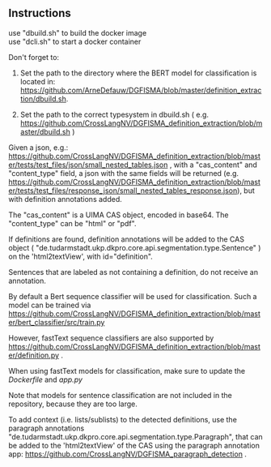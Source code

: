 Instructions
------------

use "dbuild.sh" to build the docker image <br />
use "dcli.sh" to start a docker container

Don't forget to:

1) Set the path to the directory where the BERT model for classification is located in: https://github.com/ArneDefauw/DGFISMA/blob/master/definition_extraction/dbuild.sh. 

2) Set the path to the correct typesystem in dbuild.sh ( e.g. https://github.com/CrossLangNV/DGFISMA_definition_extraction/blob/master/dbuild.sh )

Given a json, e.g.: https://github.com/CrossLangNV/DGFISMA_definition_extraction/blob/master/tests/test_files/json/small_nested_tables.json , with a "cas_content" and "content_type" field, a json with the same fields will be returned (e.g. https://github.com/CrossLangNV/DGFISMA_definition_extraction/blob/master/tests/test_files/response_json/small_nested_tables_response.json), but with definition annotations added. 

The "cas_content" is a UIMA CAS object, encoded in base64. The "content_type" can be "html" or "pdf". 

If definitions are found, definition annotations will be added to the CAS object ( "de.tudarmstadt.ukp.dkpro.core.api.segmentation.type.Sentence" ) on the 'html2textView', with id="definition".

Sentences that are labeled as not containing a definition, do not receive an annotation.

By default a Bert sequence classifier will be used for classification. Such a model can be trained via https://github.com/CrossLangNV/DGFISMA_definition_extraction/blob/master/bert_classifier/src/train.py

However, fastText sequence classifiers are also supported by https://github.com/CrossLangNV/DGFISMA_definition_extraction/blob/master/definition.py .

When using fastText models for classification, make sure to update the <em>Dockerfile</em> and  <em>app.py</em>

Note that models for sentence classification are not included in the repository, because they are too large. 

To add context (i.e. lists/sublists) to the detected definitions, use the paragraph annotations "de.tudarmstadt.ukp.dkpro.core.api.segmentation.type.Paragraph", that can be added to the 'html2textView' of the CAS using the paragraph annotation app: https://github.com/CrossLangNV/DGFISMA_paragraph_detection .
